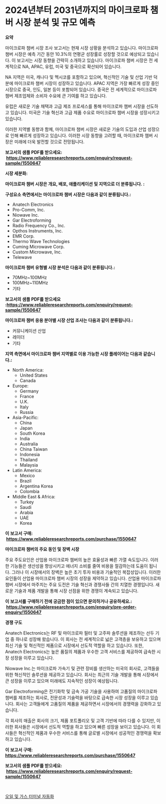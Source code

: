 <p><h1>2024년부터 2031년까지의 마이크로파 챔버 시장 분석 및 규모 예측</h1></p><p><strong>요약</strong></p>
<p><p>마이크로파 챔버 시장 조사 보고서는 현재 시장 상황을 분석하고 있습니다. 마이크로파 챔버 시장은 예측 기간 동안 10.3%의 연평균 성장률로 성장할 것으로 예상되고 있습니다. 이 보고서는 시장 동향을 간략히 소개하고 있습니다. 마이크로파 챔버 시장은 전 세계적으로 NA, APAC, 유럽, 미국 및 중국으로 확산되어 있습니다. </p><p>NA 지역은 미국, 캐나다 및 멕시코를 포함하고 있으며, 혁신적인 기술 및 산업 기반 덕분에 마이크로파 챔버 시장이 성장하고 있습니다. APAC 지역은 가장 빠르게 성장 중인 시장으로 중국, 인도, 일본 등이 포함되어 있습니다. 중국은 전 세계적으로 마이크로파 챔버 제조업체와 소비자 수요에 큰 기여를 하고 있습니다.</p><p>유럽은 새로운 기술 채택과 고급 제조 프로세스를 통해 마이크로파 챔버 시장을 선도하고 있습니다. 미국은 기술 혁신과 고급 제품 수요로 마이크로파 챔버 시장을 성장시키고 있습니다. </p><p>이러한 지역별 동향과 함께, 마이크로파 챔버 시장은 새로운 기술의 도입과 산업 성장으로 인해 빠르게 성장하고 있습니다. 이러한 시장 동향을 고려할 때, 마이크로파 챔버 시장은 미래에 더욱 발전할 것으로 전망됩니다.</p></p>
<p><strong>보고서의 샘플 PDF를 받으세요: &nbsp;<a href="https://www.reliableresearchreports.com/enquiry/request-sample/1550647">https://www.reliableresearchreports.com/enquiry/request-sample/1550647</a></strong></p>
<p><strong>시장 세분화:</strong></p>
<p><strong> 마이크로파 챔버 시장은 개요, 배포, 애플리케이션 및 지역으로 더 분류됩니다. :</strong></p>
<p><strong>구성요소 측면에서는 마이크로파 챔버 시장은 다음과 같이 분류됩니다.:</strong></p>
<p><ul><li>Anatech Electronics</li><li>Pro-Comm, Inc.</li><li>Niowave Inc.</li><li>Gar Electroforming</li><li>Radio Frequency Co., Inc.</li><li>Opthos Instruments, Inc.</li><li>EMR Corp.</li><li>Thermo Wave Technologies</li><li>Cuming Microwave Corp.</li><li>Custom Microwave, Inc.</li><li>Telewave</li></ul></p>
<p><strong> 마이크로파 챔버 유형별 시장 분석은 다음과 같이 분류됩니다.:</strong></p>
<p><ul><li>70MHz~100MHz</li><li>100MHz~110MHz</li><li>기타</li></ul></p>
<p><strong>보고서의 샘플 PDF를 받으세요 :<a href="https://www.reliableresearchreports.com/enquiry/request-sample/1550647">https://www.reliableresearchreports.com/enquiry/request-sample/1550647</a></strong></p>
<p><strong> 마이크로파 챔버 응용 분야별 시장 산업 조사는 다음과 같이 분류됩니다.:</strong></p>
<p><ul><li>커뮤니케이션 산업</li><li>레이더</li><li>기타</li></ul></p>
<p><strong>지역 측면에서 마이크로파 챔버 지역별로 이용 가능한 시장 플레이어는 다음과 같습니다.:</strong></p>
<p><ul>
    <li>
        North America:
        <ul>
            <li>United States</li>
            <li>Canada</li>
        </ul>
    </li>
    <li>
        Europe:
        <ul>
            <li>Germany</li>
            <li>France</li>
            <li>U.K.</li>
            <li>Italy</li>
            <li>Russia</li>
        </ul>
    </li>
    <li>
        Asia-Pacific:
        <ul>
            <li>China</li>
            <li>Japan</li>
            <li>South Korea</li>
            <li>India</li>
            <li>Australia</li>
            <li>China Taiwan</li>
            <li>Indonesia</li>
            <li>Thailand</li>
            <li>Malaysia</li>
        </ul>
    </li>
    <li>
        Latin America:
        <ul>
            <li>Mexico</li>
            <li>Brazil</li>
            <li>Argentina Korea</li>
            <li>Colombia</li>
        </ul>
    </li>
    <li>
        Middle East & Africa:
        <ul>
            <li>Turkey</li>
            <li>Saudi</li>
            <li>Arabia</li>
            <li>UAE</li>
            <li>Korea</li>
        </ul>
    </li>
    </ul></p>
<p><strong>이 보고서 구매: &nbsp;<a href="https://www.reliableresearchreports.com/purchase/1550647">https://www.reliableresearchreports.com/purchase/1550647</a></strong></p>
<p><strong>마이크로파 챔버의 주요 동인 및 장벽 시장</strong></p>
<p><p>주요 주도요인은 산업용 마이크로파 챔버의 높은 효율성과 빠른 가열 속도입니다. 이러한 기능들은 생산성을 향상시키고 에너지 소비를 줄여 비용을 절감하는데 도움이 됩니다. 그러나 이 시장에서의 장벽은 높은 초기 투자 비용과 기술적인 복잡성입니다. 이러한 요인들이 산업용 마이크로파 챔버 시장의 성장을 제약하고 있습니다. 산업용 마이크로파 챔버 시장에서 마주치는 주요 도전은 기술 혁신과 경쟁사들 간의 치열한 경쟁입니다. 새로운 기술과 제품 개발을 통해 시장 선점을 위한 경쟁이 계속되고 있습니다.</p></p>
<p><strong>이 보고서를 구매하기 전에 궁금한 점이 있으면 문의하거나 공유하세요.: &nbsp;<a href="https://www.reliableresearchreports.com/enquiry/pre-order-enquiry/1550647">https://www.reliableresearchreports.com/enquiry/pre-order-enquiry/1550647</a></strong></p>
<p><strong>경쟁 구도</strong></p>
<p><p>Anatech Electronics는 RF 및 마이크로파 필터 및 고주파 솔루션을 제조하는 선두 기업 중 하나로 성장해 왔습니다. 이 회사는 전 세계적으로 넓은 고객층을 보유하고 있으며 최신 기술 및 혁신적인 제품으로 시장에서 선도적 역할을 하고 있습니다. 또한, Anatech Electronics는 높은 품질의 제품과 우수한 고객 서비스를 제공하여 급속한 시장 성장을 이루고 있습니다.</p><p>Niowave Inc.는 마이크로파 가속기 및 관련 장비를 생산하는 미국의 회사로, 고객들을 위한 혁신적인 솔루션을 제공하고 있습니다. 회사는 최근의 기술 개발을 통해 시장에서 큰 성장을 이루고 있으며 미래에도 지속적인 성장이 예상됩니다.</p><p>Gar Electroforming은 전기화학 및 금속 가공 기술을 사용하여 고품질의 마이크로파 챔버를 제조하는 회사로, 전문성과 기술력을 바탕으로 급속한 시장 성장을 이루고 있습니다. 회사는 고객들에게 고품질의 제품을 제공하면서 시장에서의 경쟁력을 강화하고 있습니다.</p><p>각 회사의 매출은 회사의 크기, 제품 포트폴리오 및 고객 기반에 따라 다를 수 있지만, 이러한 회사들은 시장에서 선도적 역할을 하고 있으며 빠른 성장을 보이고 있습니다. 이 회사들은 혁신적인 제품과 우수한 서비스를 통해 글로벌 시장에서 성공적인 경쟁력을 확보하고 있습니다.</p></p>
<p><strong>이 보고서 구매: &nbsp; <a href="https://www.reliableresearchreports.com/purchase/1550647">https://www.reliableresearchreports.com/purchase/1550647</a></strong></p>
<p><strong>보고서의 샘플 PDF를 받으세요: &nbsp;<a href="https://www.reliableresearchreports.com/enquiry/request-sample/1550647">https://www.reliableresearchreports.com/enquiry/request-sample/1550647</a></strong><strong></strong></p>
<p>&nbsp;</p>
<p><p><a href="https://github.com/LanceOlsotn8978/Market-Research-Report-List-1/blob/main/27904616194.md">오일 및 가스 터미널 자동화</a></p></p>